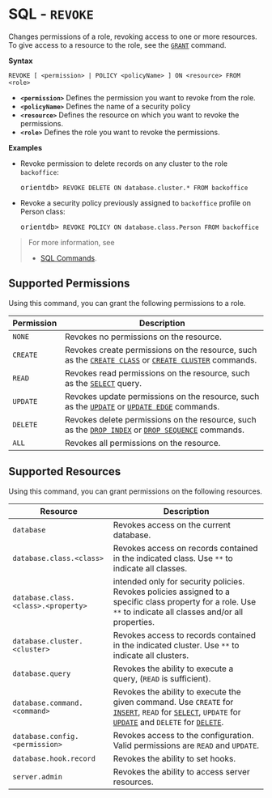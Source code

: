 
# SQL - `REVOKE`

Changes permissions of a role, revoking access to one or more resources.  To give access to a resource to the role, see the [`GRANT`](SQL-Grant.md) command.

**Syntax**

```
REVOKE [ <permission> | POLICY <policyName> ] ON <resource> FROM <role>
```
- **`<permission>`** Defines the permission you want to revoke from the role.
- **`<policyName>`** Defines the name of a security policy
- **`<resource>`** Defines the resource on which you want to revoke the permissions.
- **`<role>`** Defines the role you want to revoke the permissions.

**Examples**

- Revoke permission to delete records on any cluster to the role `backoffice`:

  <pre>
  orientdb> <code class='lang-sql userinput'>REVOKE DELETE ON database.cluster.* FROM backoffice</code>
  </pre>

- Revoke a security policy previously assigned to `backoffice` profile on Person class:

  <pre>
  orientdb> <code class='lang-sql userinput'>REVOKE POLICY ON database.class.Person FROM backoffice</code>
  </pre>



>For more information, see
>- [SQL Commands](SQL-Commands.md).


## Supported Permissions

Using this command, you can grant the following permissions to a role.

| Permission | Description |
|---|---|
| `NONE` | Revokes no permissions on the resource. |
| `CREATE` | Revokes create permissions on the resource, such as the [`CREATE CLASS`](SQL-Create-Class.md) or [`CREATE CLUSTER`](SQL-Create-Cluster.md) commands.  |
| `READ` | Revokes read permissions on the resource, such as the [`SELECT`](SQL-Query.md) query. |
| `UPDATE` | Revokes update permissions on the resource, such as the [`UPDATE`](SQL-Update.md) or [`UPDATE EDGE`](SQL-Update.md) commands. |
| `DELETE` | Revokes delete permissions on the resource, such as the [`DROP INDEX`](SQL-Drop-Index.md) or [`DROP SEQUENCE`](SQL-Drop-Sequence.md) commands. |
| `ALL` | Revokes all permissions on the resource. |


## Supported Resources

Using this command, you can grant permissions on the following resources.

| Resource | Description |
|---|---|
| `database` | Revokes access on the current database. |
| `database.class.<class>` | Revokes access on records contained in the indicated class.  Use `**` to indicate all classes. |
| `database.class.<class>.<property>` | intended only for security policies. Revokes policies assigned to a specific class property for a role.  Use `**` to indicate all classes and/or all properties. |
| `database.cluster.<cluster>` | Revokes access to records contained in the indicated cluster.  Use `**` to indicate all clusters.|
| `database.query` | Revokes the ability to execute a query, (`READ` is sufficient).|
| `database.command.<command>` | Revokes the ability to execute the given command.  Use `CREATE` for [`INSERT`](SQL-Insert.md), `READ` for [`SELECT`](SQL-Query.md), `UPDATE` for [`UPDATE`](SQL-Update.md) and `DELETE` for [`DELETE`](SQL-Delete.md).|
| `database.config.<permission>` | Revokes access to the configuration.  Valid permissions are `READ` and `UPDATE`.|
| `database.hook.record` | Revokes the ability to set hooks. |
| `server.admin` | Revokes the ability to access server resources.|

